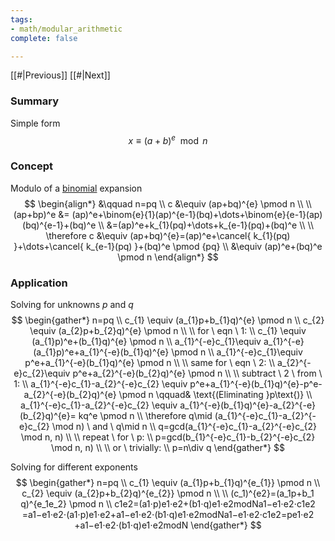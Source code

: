 ```yaml
---
tags:
- math/modular_arithmetic
complete: false

---
```


[[#|Previous]]   [[#|Next]]

### Summary
Simple form
$$
x\equiv(a+b)^e \mod n
$$

### Concept
Modulo of a [binomial](/labyrinth/notes/math/ma1301/binomial_theorem) expansion
$$
\begin{align*}
&\qquad n=pq \\
c &\equiv (ap+bq)^{e} \pmod n \\
\\
(ap+bp)^e &= (ap)^e+\binom{e}{1}(ap)^{e-1}(bq)+\dots+\binom{e}{e-1}(ap)(bq)^{e-1}+(bq)^e \\
&=(ap)^e+k_{1}(pq)+\dots+k_{e-1}(pq)+(bq)^e \\
\\
\therefore c &\equiv (ap+bq)^{e}=(ap)^e+\cancel{ k_{1}(pq) }+\dots+\cancel{ k_{e-1}(pq) }+(bq)^e \pmod {pq} \\
&\equiv (ap)^e+(bq)^e \pmod n
\end{align*}
$$

### Application
Solving for unknowns $p$ and $q$
$$
\begin{gather*}
n=pq \\
c_{1} \equiv (a_{1}p+b_{1}q)^{e} \pmod n \\
c_{2} \equiv (a_{2}p+b_{2}q)^{e} \pmod n \\
\\
for \ eqn \ 1: \\
c_{1} \equiv (a_{1}p)^e+(b_{1}q)^{e} \pmod n \\
a_{1}^{-e}c_{1}\equiv a_{1}^{-e}(a_{1}p)^e+a_{1}^{-e}(b_{1}q)^{e} \pmod n \\
a_{1}^{-e}c_{1}\equiv p^e+a_{1}^{-e}(b_{1}q)^{e} \pmod n \\
\\
same for \ eqn \ 2: \\
a_{2}^{-e}c_{2}\equiv p^e+a_{2}^{-e}(b_{2}q)^{e} \pmod n \\
\\
subtract \ 2 \ from \ 1: \\
a_{1}^{-e}c_{1}-a_{2}^{-e}c_{2} \equiv p^e+a_{1}^{-e}(b_{1}q)^{e}-p^e-a_{2}^{-e}(b_{2}q)^{e} \pmod n \qquad& \text{(Eliminating }p\text{)} \\
a_{1}^{-e}c_{1}-a_{2}^{-e}c_{2} \equiv a_{1}^{-e}(b_{1}q)^{e}-a_{2}^{-e}(b_{2}q)^{e}= kq^e \pmod n \\
\therefore q\mid (a_{1}^{-e}c_{1}-a_{2}^{-e}c_{2} \mod n) \ and \ q\mid n \\
q=gcd(a_{1}^{-e}c_{1}-a_{2}^{-e}c_{2} \mod n, n) \\
\\
repeat \ for \ p: \\
p=gcd(b_{1}^{-e}c_{1}-b_{2}^{-e}c_{2} \mod n, n) \\
\\
or \ trivially: \\
p=n\div q
\end{gather*}
$$

Solving for different exponents
$$
\begin{gather*}
n=pq \\
c_{1} \equiv (a_{1}p+b_{1}q)^{e_{1}} \pmod n \\
c_{2} \equiv (a_{2}p+b_{2}q)^{e_{2}} \pmod n \\
\\
(c_1)^{e2}​​=(a_1​p+b_1​q)^{e_1​e_2} \pmod n \\
c1e2​​=(a1​⋅p)e1​⋅e2​+(b1​⋅q)e1​⋅e2​modNa1−e1​⋅e2​​⋅c1e2​​=a1−e1​⋅e2​​⋅(a1​⋅p)e1​⋅e2​+a1−e1​⋅e2​​⋅(b1​⋅q)e1​⋅e2​modNa1−e1​⋅e2​​⋅c1e2​​=pe1​⋅e2​+a1−e1​⋅e2​​⋅(b1​⋅q)e1​⋅e2​modN
\end{gather*}
$$

